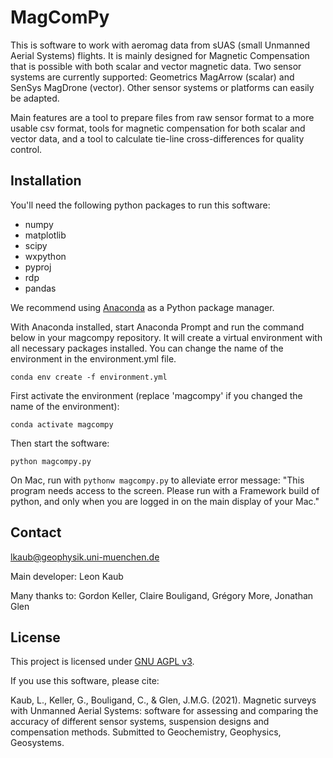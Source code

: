 # MagComPy

This is software to work with aeromag data from sUAS (small Unmanned Aerial Systems) flights. It is mainly designed for Magnetic Compensation that is possible with both scalar and vector magnetic data. Two sensor systems are currently supported: Geometrics MagArrow (scalar) and SenSys MagDrone (vector). Other sensor systems or platforms can easily be adapted.

Main features are a tool to prepare files from raw sensor format to a more usable csv format, tools for magnetic compensation for both scalar and vector data, and a tool to calculate tie-line cross-differences for quality control.

## Installation

You'll need the following python packages to run this software:

- numpy
- matplotlib
- scipy
- wxpython
- pyproj
- rdp
- pandas

We recommend using [Anaconda](https://docs.conda.io/projects/conda/en/latest/) as a Python package manager.

With Anaconda installed, start Anaconda Prompt and run the command below in your magcompy repository. It will create a virtual environment with all necessary packages installed. You can change the name of the environment in the environment.yml file.

`conda env create -f environment.yml`

First activate the environment (replace 'magcompy' if you changed the name of the environment):

`conda activate magcompy`

Then start the software:

`python magcompy.py`

On Mac, run with `pythonw magcompy.py` to alleviate error message:
"This program needs access to the screen. Please run with a Framework build of python, and only when you are logged in on the main display of your Mac."

## Contact

lkaub@geophysik.uni-muenchen.de

Main developer: Leon Kaub

Many thanks to: Gordon Keller, Claire Bouligand, Grégory More, Jonathan Glen

## License

This project is licensed under [GNU AGPL v3](https://www.gnu.org/licenses/agpl-3.0.en.html). 

If you use this software, please cite:

Kaub, L., Keller, G., Bouligand, C., & Glen, J.M.G. (2021). Magnetic surveys with Unmanned Aerial Systems: software for assessing and comparing the accuracy of different sensor systems, suspension designs and compensation methods. Submitted to Geochemistry, Geophysics, Geosystems.
